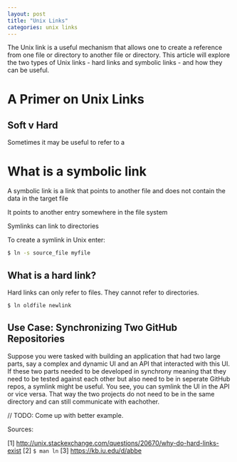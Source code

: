 ```yaml
---
layout: post
title: "Unix Links"
categories: unix links
---
```


The Unix link is a useful mechanism that allows one to create a reference from one file or directory to another file or directory. This article will explore the two types of Unix links - hard links and symbolic links - and how they can be useful.



# A Primer on Unix Links

## Soft v Hard

Sometimes it may be useful to refer to a

# What is a symbolic link

A symbolic link is a link that points to another file and does not contain the data in the target file

It points to another entry somewhere in the file system

Symlinks can link to directories

To create a symlink in Unix enter:

```sh
$ ln -s source_file myfile
```

## What is a hard link?

Hard links can only refer to files. They cannot refer to directories.

```sh
$ ln oldfile newlink
```

## Use Case: Synchronizing Two GitHub Repositories

Suppose you were tasked with building an application that had two large parts, say a complex and dynamic UI and an API that interacted with this UI. If these two parts needed to be developed in synchrony meaning that they need to be tested against each other but also need to be in seperate GitHub repos, a symlink might be useful. You see, you can symlink the UI in the API or vice versa. That way the two projects do not need to be in the same directory and can still communicate with eachother.


// TODO: Come up with better example.

Sources:

[1] http://unix.stackexchange.com/questions/20670/why-do-hard-links-exist
[2] `$ man ln`
[3] https://kb.iu.edu/d/abbe
